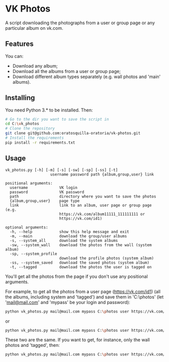 # VK Photos

A script downloading the photographs from a user or group page or any particular album on vk.com.

## Features

You can:

* Download any album;
* Download all the albums from a user or group page;
* Download different album types separately (e.g. wall photos and 'main' albums).

## Installing

You need Python 3.* to be installed. Then:

```bash
# Go to the dir you want to save the script in
cd C:\vk_photos
# Clone the repository
git clone git@github.com:oratosquilla-oratoria/vk-photos.git
# Install the requirements
pip install -r requirements.txt
```

## Usage

```
vk_photos.py [-h] [-m] [-s] [-sw] [-sp] [-ss] [-t]
                    username password path {album,group,user} link

positional arguments:
  username              VK login
  password              VK password
  path                  directory where you want to save the photos
  {album,group,user}    page type
  link                  link to an album, user page or group page (e.g.
                        https://vk.com/album11111_111111111 or
                        https://vk.com/id1)

optional arguments:
  -h, --help            show this help message and exit
  -m, --main            download the group/user albums
  -s, --system_all      download the system albums
  -sw, --system_wall    download the photos from the wall (system album)
  -sp, --system_profile
                        download the profile photos (system album)
  -ss, --system_saved   download the saved photos (system album)
  -t, --tagged          download the photos the user is tagged on
```

You'll get all the photos from the page if you don't use any positional
arguments.

For example, to get all the photos from a user page (https://vk.com/id1) (all the albums,
including system and 'tagged') and save them in 'C:\photos' (let 'mail@mail.com' and 'mypass'
be your login and password):
```bash
python vk_photos.py mail@mail.com mypass C:\photos user https://vk.com/id1
```
or
```bash
python vk_photos.py mail@mail.com mypass C:\photos user https://vk.com/id1 -m -s -t
```
These two are the same.
If you want to get, for instance, only the wall photos and 'tagged', then:
```bash
python vk_photos.py mail@mail.com mypass C:\photos user https://vk.com/id1 -sw -t
```
